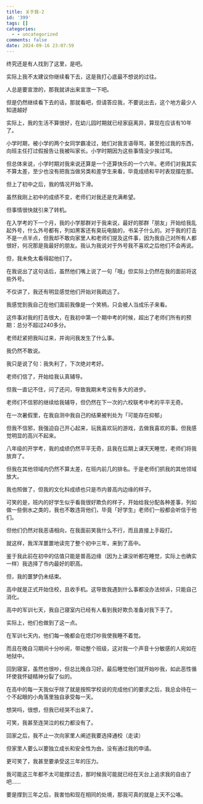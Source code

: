 ```yaml
---
title: 关于我-2
id: '399'
tags: []
categories:
  - - uncategorized
comments: false
date: 2024-09-16 23:07:59
---
```


终究还是有人找到了这里，是吧。

实际上我不太建议你继续看下去，这是我打心底最不想说的过往。

人总是要宣泄的，那我就讲出来宣泄一下吧。

但是仍然继续看下去的话，那就看吧，但请答应我，不要说出去，这个地方最少人知道越好

实际上，我的生活不算很好，在幼儿园时期就已经家庭离异，算现在应该有10年了。

小学时期，被小学的两个女同学霸凌过，她们对我言语辱骂，甚至抢过我的东西，向班主任打过假报告让我被叫家长。小学时期因为这些事情没少挨过骂。

但总体来说，小学时期对我来说还算是一个还算快乐的一个六年。老师们对我其实不算太差，至少也没有把我当做另类和差学生来看，毕竟成绩和平时表现摆在那。

但上了初中之后，我的情况开始下滑。

虽然我刚上初中的成绩不变，老师们对我还是充满希望。

但事情很快就引来了转机。

在入学考的下一个月，我的小学那群对于我来说，最好的那群「朋友」开始给我乱起外号，什么外号都有，列如黑客还有臭玩电脑的，书呆子什么的。对于我的打击不是一点半点，但我却不敢向家里人和老师们提及这件事，因为我自己对所有人都很好，何况那是我最好的朋友。我认为我说对于外号我不喜欢之后他们不会再说。

但，我未免太看得起他们了。

在我说出了这句话后，虽然他们嘴上说了一句「哦」但实际上仍然在我的面前将这些外号。

不仅讲了，我还有明显感觉他们开始对我疏远了。

我感觉到我自己在他们面前我像是一个笑柄，只会被人当成乐子来看。

这件事对我的打击很大，在我初中第一个期中考的时候，超出了老师们所有的预期：总分不超过240多分。

老师赶紧把我叫过来，并询问我发生了什么事。

我仍然不敢说。

我只是说了句：我失利了，下次绝对考好。

老师们信了，开始给我认真辅导。

但我一直记不住，问了还问，导致我期末考没有多大的进步。

老师们不信邪的继续给我辅导，但仍然在下一次的六校联考中考的平平无奇。

在一次暑假里，在我自测中我自己的结果被判处为「可能存在抑郁」

但我不信邪，我强迫自己开心起来，玩我喜欢玩的游戏，去做我喜欢的事。但我感觉明显的高兴不起来。

八年级的开学考，我的成绩仍然平平无奇，且我在后期上课天天睡觉，老师们将我放弃了。

但我在其他领域内仍然不算太差，在班内前几的排名。于是老师们抓我的其他领域放大。

我也照做了，但我的文化科成绩也只是市内普高内边缘的样子。

可笑的是，班内的好学生似乎看我很好欺负的样子，开始给我分配各种差事，列如做一些倒水之类的，我也不敢违背他们，毕竟「好学生」老师们一般都会听信于他们。

但他们仍然对我恶语相向，在我面前笑我什么不行，而且直接上手殴打。

就这样，我浑浑噩噩地读完了整个初中三年，来到了高中。

鉴于我此前在初中的估值只能是普高边缘（因为上课没听都在睡觉，实际上也确实一样）我选择了市内最好的职高。

但，我的噩梦仍未结束。

高中就是正式开始住校，且收手机。这导致我遇到什么事都没办法倾诉，只能自己消化。

高中的军训七天，我自己寝室内已经有人看到我好欺负准备对我下手了。

实际上，他们也做到了这一点。

在军训七天内，他们每一晚都会在熄灯吵我使我睡不着觉。

而且在晚自习期间十分吵闹，带动整个班级，这对我一个声音十分敏感的人宛如在地狱中。

回到寝室，虽然也很吵，但总比晚自习好。最后睡觉他们就开始吵我，如此恶性循环使我怀疑精神分裂了似的。

在高中的每一天我似乎除了就是按照学校说的完成他们的要求之后，我总会待在一个不起眼的小角落里独自承受每一天。

想哭吗，很想，但我已经哭不出来了。

可笑，我甚至连哭泣的权力都没有了。

回家之后，我不止一次向家里人阐述我要选择通校（走读）

但家里人要么以要独立成长和安全性为由，没有通过我的申请。

更可笑了，我甚至要承受这三年的压力。

我可能这三年都不太可能撑过去，那时候我可能就已经在天台上追求我的自由了吧……

要是撑到三年之后，我害怕和现在相同的处境，那我可真的就是上天不公咯。